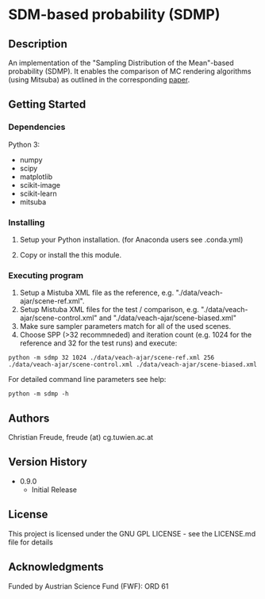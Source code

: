 # SDM-based probability (SDMP)

## Description

An implementation of the "Sampling Distribution of the Mean"-based probability (SDMP).
It enables the comparison of MC rendering algorithms (using Mitsuba) as outlined in the corresponding [paper](https://www.cg.tuwien.ac.at/research/publications/2023/freude-2023-sem/).

## Getting Started

### Dependencies

Python 3:
- numpy
- scipy
- matplotlib
- scikit-image
- scikit-learn
- mitsuba

### Installing

1. Setup your Python installation.
(for Anaconda users see .conda.yml)

2. Copy or install the this module.

### Executing program

1. Setup a Mistuba XML file as the reference, e.g. "./data/veach-ajar/scene-ref.xml".
2. Setup Mistuba XML files for the test / comparison, e.g. "./data/veach-ajar/scene-control.xml" and "./data/veach-ajar/scene-biased.xml"
3. Make sure sampler parameters match for all of the used scenes.
4. Choose SPP (>32 recommneded) and iteration count (e.g. 1024 for the reference and 32 for the test runs) and execute:

```
python -m sdmp 32 1024 ./data/veach-ajar/scene-ref.xml 256 ./data/veach-ajar/scene-control.xml ./data/veach-ajar/scene-biased.xml
```

For detailed command line parameters see help:
```
python -m sdmp -h
``` 

## Authors

Christian Freude, freude (at) cg.tuwien.ac.at

## Version History

* 0.9.0
    * Initial Release

## License

This project is licensed under the GNU GPL LICENSE - see the LICENSE.md file for details

## Acknowledgments

Funded by Austrian Science Fund (FWF): ORD 61